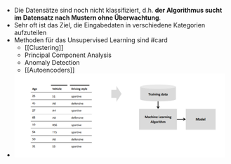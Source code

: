 - Die Datensätze sind noch nicht klassifiziert, d.h. **der Algorithmus sucht im Datensatz nach Mustern ohne Überwachtung**.
- Sehr oft ist das Ziel, die Eingabedaten in verschiedene Kategorien aufzuteilen
- Methoden für das Unsupervised Learning sind #card
	- [[Clustering]]
	- Principal Component Analysis
	- Anomaly Detection
	- [[Autoencoders]]
- ![image_1647862015326_0.png](../assets/image_1647862015326_0_1649088806380_0.png)